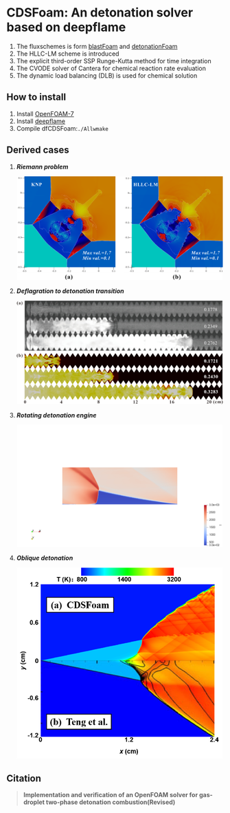 # CDSFoam: An detonation solver based on deepflame
1. The fluxschemes is form [blastFoam](https://github.com/synthetik-technologies/blastfoam) and [detonationFoam](https://github.com/JieSun-pku/detonationFoam)
2. The HLLC-LM scheme is introduced
3. The explicit third-order SSP Runge-Kutta method for time integration
4. The CVODE solver of Cantera for chemical reaction rate evaluation
5. The dynamic load balancing (DLB) is used for chemical solution

## How to install
1. Install [OpenFOAM-7](https://openfoam.org/version/7/)
2. Install [deepflame](https://github.com/deepflameCFD/deepflame-dev)
3. Compile dfCDSFoam:```./Allwmake```

## Derived cases
1. ***Riemann problem***

   ![Riemann problem](https://github.com/ChenHuangwei/CDSFoam-deepflame/blob/master/Figs/Riemann.png)
2. ***Deflagration to detonation transition***

   ![DDT](https://github.com/ChenHuangwei/CDSFoam-deepflame/blob/master/Figs/DDT.png)
4. ***Rotating detonation engine***

   ![RDE](https://github.com/ChenHuangwei/CDSFoam-deepflame/blob/master/Figs/RDE.png)
6. ***Oblique detonation***

   ![ODW](https://github.com/ChenHuangwei/CDSFoam-deepflame/blob/master/Figs/ODW.png)

## Citation
>**Implementation and verification of an OpenFOAM solver for gas-droplet two-phase detonation combustion(Revised)**
